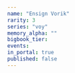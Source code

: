 ```yaml
---
name: "Ensign Vorik"
rarity: 3
series: "voy"
memory_alpha: ""
bigbook_tier:
events:
in_portal: true
published: false
---
```

